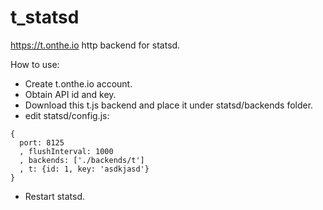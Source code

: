 t_statsd
========

https://t.onthe.io http backend for statsd.

How to use:
- Create t.onthe.io account.
- Obtain API id and key.
- Download this t.js backend and place it under statsd/backends folder.
- edit statsd/config.js:
```
{
  port: 8125
  , flushInterval: 1000
  , backends: ['./backends/t']
  , t: {id: 1, key: 'asdkjasd'}
}
```

- Restart statsd.
